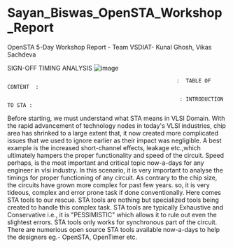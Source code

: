 # Sayan_Biswas_OpenSTA_Workshop_Report
OpenSTA 5-Day Workshop Report - Team VSDIAT- Kunal Ghosh, Vikas Sachdeva

SIGN-OFF TIMING ANALYSIS
![image](https://user-images.githubusercontent.com/125567197/220543510-934adf86-52b7-441a-b6bc-d2eba1dd7d2f.png)

                                                          :  TABLE OF CONTENT  :

                                                           : INTRODUCTION TO STA :
  Before starting, we must understand what STA means in VLSI Domain. With the rapid advancement of technology nodes in today's VLSI industries, chip area has shrinked 
to a large extent that, it now created more complicated issues that we used to ignore earlier as their impact was negligible. A best example is the increased short-channel effects, leakage etc.,which ultimately hampers the proper functionality and speed of the circuit. Speed perhaps, is the most important and critical topic now-a-days for any engineer in vlsi industry.
  In this scenario, it is very important to analyse the timings for proper functioning of any circuit. As contrary to the chip size, the circuits have grown more complex for past few years. so, it is very tideous, complex and error prone task if done conventionally. Here comes STA tools to our rescue. STA tools are nothing but specialized tools being created to handle this complex task. STA tools are typically Exhaustive and Conservative i.e., it is "PESSIMISTIC" which allows it to rule out even the slightest errors. STA tools only works for synchronous part of the circuit. There are numerious open source STA tools available now-a-days to help the designers eg.- OpenSTA, OpenTimer etc.
  
  
